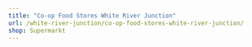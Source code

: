 ```yaml
---
title: "Co-op Food Stores White River Junction"
url: /white-river-junction/co-op-food-stores-white-river-junction/
shop: Supermarkt
---
```

